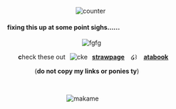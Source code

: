 ⠀⠀⠀⠀⠀⠀⠀⠀⠀⠀⠀⠀⠀⠀⠀⠀⠀⠀⠀![counter](https://komarev.com/ghpvc/?username=melomanie&color=grey&label=𝜗𝜚&abbreviated=true)

#### ⠀⠀⠀⠀fixing this up at some point sighs......

⠀⠀⠀⠀⠀⠀⠀⠀⠀⠀⠀⠀⠀⠀⠀⠀⠀⠀⠀⠀   ![fgfg](https://64.media.tumblr.com/1b805465db90fc5043b9a5ed45059813/09b0656ab042c182-a5/s75x75_c1/a324e9dd897d7c3b2652dcd03d6f64c321462f78.pnj)

⠀⠀
⠀⠀⠀⠀**c**heck these out⠀![cke](https://wilardo.crd.co/assets/images/gallery20/6d8a252d_original.png?v=736fa498)⠀[**strawpage**](https://paintedpink.straw.page)⠀ ໒꒱⠀ [**atabook**](https://melomanie.atabook.org/)

⠀⠀⠀⠀⠀⠀⠀⠀⠀⠀(**do not copy my links or ponies ty**)

⠀⠀

⠀⠀⠀⠀⠀⠀⠀⠀⠀⠀⠀⠀⠀⠀⠀⠀⠀![makame](https://y2k.neocities.org/stamps/tumblr_pcagk9LdEg1wpplaao4_100.png)
